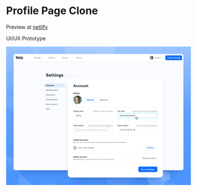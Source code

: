 # Profile Page Clone

Preview at [netlify](https://dev-47-profile-page-clone.netlify.app/)

UI/UX Prototype

![UI/UX Prototype](./ui/ui.png)
